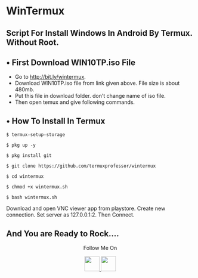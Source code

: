 # WinTermux
Script For Install Windows In Android By Termux. Without Root.
---
## • First Download WIN10TP.iso File
* Go to http://bit.ly/wintermux.
* Download WIN10TP.iso file from link given above. File size is about 480mb.
* Put this file in download folder. don't change name of iso file.
* Then open temux and give following commands.

## • How To Install In Termux
`$ termux-setup-storage`

`$ pkg up -y`

`$ pkg install git`

`$ git clone https://github.com/termuxprofessor/wintermux`

`$ cd wintermux`

`$ chmod +x wintermux.sh`

`$ bash wintermux.sh`

Download and open VNC viewer app from playstore. Create new connection. Set server as 127.0.0.1:2. Then Connect.

And You are Ready to Rock....
---
<p align="center">
  Follow Me On
</p>
<p align="center">
  <a href="https://www.youtube.com/c/TermuxProfessorYT">
    <img src="https://github.com/th3unkn0n/extra/blob/master/.img/yt.png" width="40" height="40">
  </a>
  <a href="https://instagram.com/termuxprofessor">
    <img src="https://github.com/th3unkn0n/extra/blob/master/.img/ig.png" width="40" height="40">
</p>
